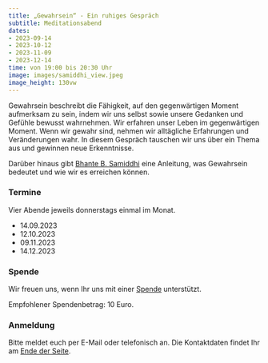 ```yaml
---
title: „Gewahrsein“ - Ein ruhiges Gespräch
subtitle: Meditationsabend
dates:
- 2023-09-14
- 2023-10-12
- 2023-11-09
- 2023-12-14
time: von 19:00 bis 20:30 Uhr
image: images/samiddhi_view.jpeg
image_height: 130vw
---
```

Gewahrsein beschreibt die Fähigkeit, auf den gegenwärtigen Moment aufmerksam zu sein, indem wir uns selbst sowie unsere Gedanken und Gefühle bewusst wahrnehmen. Wir erfahren unser Leben im gegenwärtigen Moment. Wenn wir gewahr sind, nehmen wir alltägliche Erfahrungen und Veränderungen wahr. In diesem Gespräch tauschen wir uns über ein Thema aus und gewinnen neue Erkenntnisse.

Darüber hinaus gibt [Bhante B. Samiddhi](lehrer.html) eine Anleitung, was Gewahrsein bedeutet und wie wir es erreichen können.

### Termine

Vier Abende jeweils donnerstags einmal im Monat.

* 14.09.2023
* 12.10.2023
* 09.11.2023
* 14.12.2023

### Spende

Wir freuen uns, wenn Ihr uns mit einer [Spende](spenden.html) unterstützt.

Empfohlener Spendenbetrag: 10 Euro.

### Anmeldung

Bitte meldet euch per E-Mail oder telefonisch an. Die Kontaktdaten findet Ihr am [Ende der Seite](#footer).
